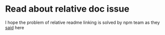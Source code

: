 # Read about relative doc issue

I hope the problem of relative readme linking is solved by npm team as they [said](https://npm.community/t/relative-links-in-npm-readme-markdown-not-functional/1525/8) here